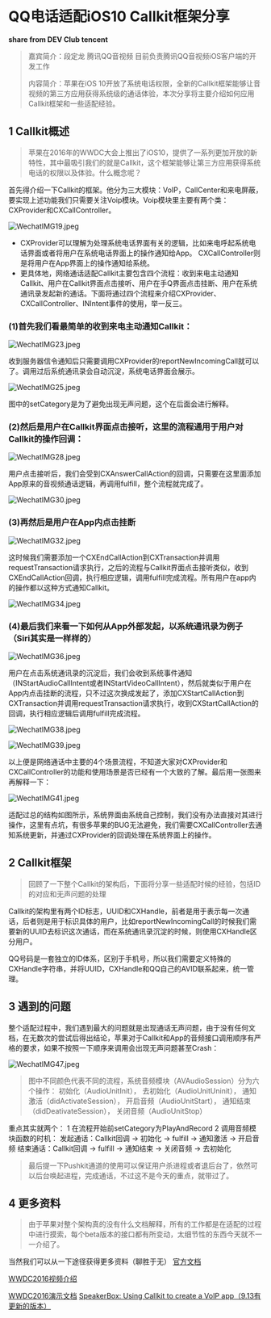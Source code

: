 # QQ电话适配iOS10 Callkit框架分享

**share from DEV Club tencent**

> 嘉宾简介：段定龙 腾讯QQ音视频 目前负责腾讯QQ音视频iOS客户端的开发工作
>
> 内容简介：苹果在iOS 10开放了系统电话权限，全新的Callkit框架能够让音视频的第三方应用获得系统级的通话体验，本次分享将主要介绍如何应用Callkit框架和一些适配经验。

## 1 Callkit概述  

> 苹果在2016年的WWDC大会上推出了iOS10，提供了一系列更加开放的新特性，其中最吸引我们的就是Callkit，这个框架能够让第三方应用获得系统电话的权限以及体验。什么概念呢？

首先得介绍一下Callkit的框架。他分为三大模块：VoIP，CallCenter和来电屏蔽，要实现上述功能我们只需要关注Voip模块。Voip模块里主要有两个类：CXProvider和CXCallController。

![WechatIMG19.jpeg](http://upload-images.jianshu.io/upload_images/546464-04b35003dde1733f.jpeg?imageMogr2/auto-orient/strip%7CimageView2/2/w/1240)

* CXProvider可以理解为处理系统电话界面有关的逻辑，比如来电呼起系统电话界面或者将用户在系统电话界面上的操作通知给App。
  CXCallController则是将用户在App界面上的操作通知给系统。
* 更具体地，网络通话适配Callkit主要包含四个流程：收到来电主动通知Callkit、用户在Callkit界面点击接听、用户在手Q界面点击挂断、用户在系统通讯录发起新的通话。下面将通过四个流程来介绍CXProvider、CXCallController、INIntent事件的使用，举一反三。

### (1)首先我们看最简单的收到来电主动通知Callkit：

![WechatIMG23.jpeg](http://upload-images.jianshu.io/upload_images/546464-81c353dbef7cfe7d.jpeg?imageMogr2/auto-orient/strip%7CimageView2/2/w/1240)

收到服务器信令通知后只需要调用CXProvider的reportNewIncomingCall就可以了。调用过后系统通讯录会自动沉淀，系统电话界面会展示。

![WechatIMG25.jpeg](http://upload-images.jianshu.io/upload_images/546464-3b4ede554e087369.jpeg?imageMogr2/auto-orient/strip%7CimageView2/2/w/1240)

图中的setCategory是为了避免出现无声问题，这个在后面会进行解释。

### (2)然后是用户在Callkit界面点击接听，这里的流程通用于用户对Callkit的操作回调：

![WechatIMG28.jpeg](http://upload-images.jianshu.io/upload_images/546464-3ebd1453a11321ad.jpeg?imageMogr2/auto-orient/strip%7CimageView2/2/w/1240)

用户点击接听后，我们会受到CXAnswerCallAction的回调，只需要在这里面添加App原来的音视频通话逻辑，再调用fulfill，整个流程就完成了。

![WechatIMG30.jpeg](http://upload-images.jianshu.io/upload_images/546464-7f55b79cf41e9caa.jpeg?imageMogr2/auto-orient/strip%7CimageView2/2/w/1240)

### (3)再然后是用户在App内点击挂断

![WechatIMG32.jpeg](http://upload-images.jianshu.io/upload_images/546464-db455823bb3d95de.jpeg?imageMogr2/auto-orient/strip%7CimageView2/2/w/1240)

这时候我们需要添加一个CXEndCallAction到CXTransaction并调用requestTransaction请求执行，之后的流程与Callkit界面点击接听类似，收到CXEndCallAction回调，执行相应逻辑，调用fulfill完成流程。所有用户在app内的操作都以这种方式通知Callkit。

![WechatIMG34.jpeg](http://upload-images.jianshu.io/upload_images/546464-5fa2da58f0168535.jpeg?imageMogr2/auto-orient/strip%7CimageView2/2/w/1240)

### (4)最后我们来看一下如何从App外部发起，以系统通讯录为例子（Siri其实是一样样的）

![WechatIMG36.jpeg](http://upload-images.jianshu.io/upload_images/546464-3c4d50d6b135c55e.jpeg?imageMogr2/auto-orient/strip%7CimageView2/2/w/1240)

用户在点击系统通讯录的沉淀后，我们会收到系统事件通知（INStartAudioCallIntent或者INStartVideoCallIntent），然后就类似于用户在App内点击挂断的流程，只不过这次换成发起了，添加CXStartCallAction到CXTransaction并调用requestTransaction请求执行，收到CXStartCallAction的回调，执行相应逻辑后调用fulfill完成流程。

![WechatIMG38.jpeg](http://upload-images.jianshu.io/upload_images/546464-621d042f87451a1c.jpeg?imageMogr2/auto-orient/strip%7CimageView2/2/w/1240)

![WechatIMG39.jpeg](http://upload-images.jianshu.io/upload_images/546464-c14d6aa131931067.jpeg?imageMogr2/auto-orient/strip%7CimageView2/2/w/1240)

以上便是网络通话中主要的4个场景流程，不知道大家对CXProvider和CXCallController的功能和使用场景是否已经有一个大致的了解。最后用一张图来再解释一下：

![WechatIMG41.jpeg](http://upload-images.jianshu.io/upload_images/546464-e6c72dd6260b18b2.jpeg?imageMogr2/auto-orient/strip%7CimageView2/2/w/1240)

适配过总的结构如图所示，系统界面由系统自己控制，我们没有办法直接对其进行操作，这里有点坑，有很多苹果的BUG无法避免，我们需要CXCallController去通知系统更新，并通过CXProvider的回调处理在系统界面上的操作。

## 2 Callkit框架 

> 回顾了一下整个Callkit的架构后，下面将分享一些适配时候的经验，包括ID的对应和无声问题的处理

Callkit的架构里有两个ID标志，UUID和CXHandle，前者是用于表示每一次通话，后者则是用于标识具体的用户，比如reportNewIncomingCall的时候我们需要新的UUID去标识这次通话，而在系统通讯录沉淀的时候，则使用CXHandle区分用户。

QQ号码是一套独立的ID体系，区别于手机号，所以我们需要定义特殊的CXHandle字符串，并将UUID，CXHandle和QQ自己的AVID联系起来，统一管理。

## 3 遇到的问题 

整个适配过程中，我们遇到最大的问题就是出现通话无声问题，由于没有任何文档，在无数次的尝试后得出结论，苹果对于Callkit和App的音频接口调用顺序有严格的要求，如果不按照一下顺序来调用会出现无声问题甚至Crash：

![WechatIMG47.jpeg](http://upload-images.jianshu.io/upload_images/546464-a11295450ce3df38.jpeg?imageMogr2/auto-orient/strip%7CimageView2/2/w/1240)

> 图中不同颜色代表不同的流程，系统音频模块（AVAudioSession）分为六个操作：
> 初始化（AudioUnitInit），
> 去初始化（AudioUnitUninit），
> 通知激活（didActivateSession），
> 开启音频（AudioUnitStart），
> 通知结束（didDeativateSession），
> 关闭音频（AudioUnitStop）

重点其实就两个：
1 在流程开始前setCategory为PlayAndRecord
2 调用音频模块函数的时机：
发起通话：Callkit回调 -> 初始化 -> fulfill -> 通知激活 -> 开启音频 
结束通话：Callkit回调 -> fulfill -> 通知结束 -> 关闭音频 -> 去初始化

> 最后提一下Pushkit通道的使用可以保证用户杀进程或者退后台了，依然可以后台唤起进程，完成通话，不过这不是今天的重点，就带过了。

## 4 更多资料

> 由于苹果对整个架构真的没有什么文档解释，所有的工作都是在适配的过程中进行摸索，每个beta版本的接口都有所变动，太细节性的东西今天就不一一介绍了。

当然我们可以从一下途径获得更多资料（聊胜于无）
[官方文档](https://developer.apple.com/reference/callkit)

[WWDC2016视频介绍](https://developer.apple.com/videos/play/wwdc2016/230/)

[WWDC2016演示文档](http://devstreaming.apple.com/videos/wwdc/2016/230b83wfxc7m69dm90q/230/230_enhancing_voip_apps_with_callkit.pdf)
[SpeakerBox: Using Callkit to create a VoIP app（9.13有更新的版本）](https://developer.apple.com/library/prerelease/content/samplecode/Speakerbox/Introduction/Intro.html)

